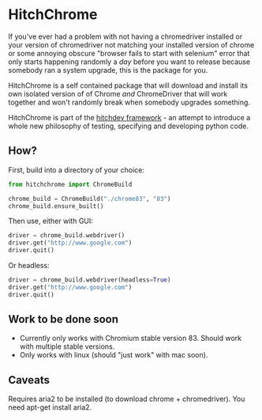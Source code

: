 # HitchChrome

If you've ever had a problem with not having a chromedriver installed or
your version of chromedriver not matching your installed version of chrome or
some annoying obscure "browser fails to start with selenium" error that only
starts happening randomly a *day* before you want to release because somebody
ran a system upgrade, this is the package for you.

HitchChrome is a self contained package that will download
and install its own isolated version of of Chrome *and* ChromeDriver that
will work together and won't randomly break when somebody upgrades
something.

HitchChrome is part of the [hitchdev framework](http://hitchdev.com) -
an attempt to introduce a whole new philosophy of testing, specifying and
developing python code.

## How?

First, build into a directory of your choice:

```python
from hitchchrome import ChromeBuild

chrome_build = ChromeBuild("./chrome83", "83")
chrome_build.ensure_built()
```

Then use, either with GUI:

```python
driver = chrome_build.webdriver()
driver.get("http://www.google.com")
driver.quit()
```

Or headless:

```python
driver = chrome_build.webdriver(headless=True)
driver.get("http://www.google.com")
driver.quit()
```

## Work to be done soon

* Currently only works with Chromium stable version 83. Should work with multiple stable versions.
* Only works with linux (should "just work" with mac soon).

## Caveats

Requires aria2 to be installed (to download chrome + chromedriver).
You need apt-get install aria2.

